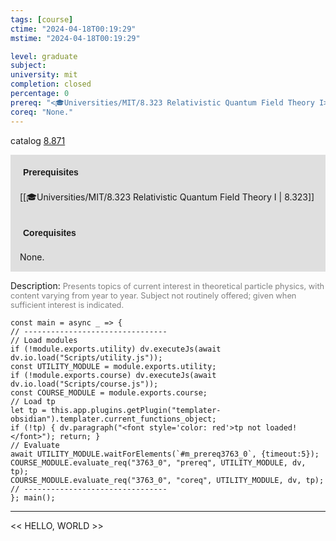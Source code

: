 ```yaml
---
tags: [course]
ctime: "2024-04-18T00:19:29"
mstime: "2024-04-18T00:19:29"

level: graduate
subject: 
university: mit
completion: closed
percentage: 0
prereq: "<🎓Universities/MIT/8.323 Relativistic Quantum Field Theory I>"
coreq: "None."
---
```


catalog [8.871](http://student.mit.edu/catalog/m8b.html#8.871)

<span style="display: block; padding: 15px; background-color: rgb(100, 100, 100, 0.2);"><font id="m_prereq3763_0" style="display: block; font-family: Arial, sans-serif; font-weight: bold; padding: 5px">Prerequisites</font><br><span id="prereq3763_0">[[🎓Universities/MIT/8.323 Relativistic Quantum Field Theory I | 8.323]]</span></span>
<span style="display: block; padding: 15px; background-color: rgb(100, 100, 100, 0.2);"><font id="m_coreq3763_0" style="display: block; font-family: Arial, sans-serif; font-weight: bold; padding: 5px">Corequisites</font><br><span id="coreq3763_0">None.</span></span>

<font style="">Description:</font>
<font style="color: grey; font-size: 0.8rem;">Presents topics of current interest in theoretical particle physics, with content varying from year to year. Subject not routinely offered; given when sufficient interest is indicated.</font>

```dataviewjs
const main = async _ => {
// --------------------------------
// Load modules
if (!module.exports.utility) dv.executeJs(await dv.io.load("Scripts/utility.js"));
const UTILITY_MODULE = module.exports.utility;
if (!module.exports.course) dv.executeJs(await dv.io.load("Scripts/course.js"));
const COURSE_MODULE = module.exports.course;
// Load tp
let tp = this.app.plugins.getPlugin("templater-obsidian").templater.current_functions_object;
if (!tp) { dv.paragraph("<font style='color: red'>tp not loaded!</font>"); return; }
// Evaluate
await UTILITY_MODULE.waitForElements(`#m_prereq3763_0`, {timeout:5});
COURSE_MODULE.evaluate_req("3763_0", "prereq", UTILITY_MODULE, dv, tp);
COURSE_MODULE.evaluate_req("3763_0", "coreq", UTILITY_MODULE, dv, tp);
// --------------------------------
}; main();
```

---

<< HELLO, WORLD >>
